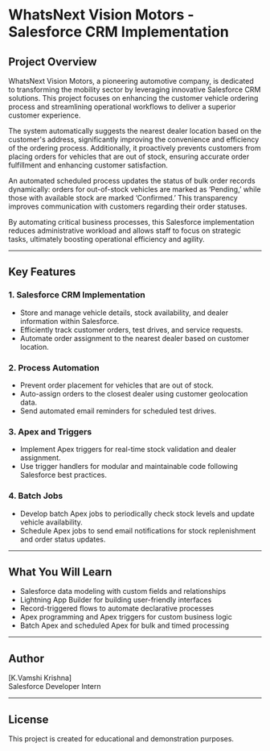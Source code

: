 # WhatsNext Vision Motors - Salesforce CRM Implementation

## Project Overview
WhatsNext Vision Motors, a pioneering automotive company, is dedicated to transforming the mobility sector by leveraging innovative Salesforce CRM solutions. This project focuses on enhancing the customer vehicle ordering process and streamlining operational workflows to deliver a superior customer experience.

The system automatically suggests the nearest dealer location based on the customer's address, significantly improving the convenience and efficiency of the ordering process. Additionally, it proactively prevents customers from placing orders for vehicles that are out of stock, ensuring accurate order fulfillment and enhancing customer satisfaction.

An automated scheduled process updates the status of bulk order records dynamically: orders for out-of-stock vehicles are marked as ‘Pending,’ while those with available stock are marked ‘Confirmed.’ This transparency improves communication with customers regarding their order statuses.

By automating critical business processes, this Salesforce implementation reduces administrative workload and allows staff to focus on strategic tasks, ultimately boosting operational efficiency and agility.

---

## Key Features

### 1. Salesforce CRM Implementation
- Store and manage vehicle details, stock availability, and dealer information within Salesforce.
- Efficiently track customer orders, test drives, and service requests.
- Automate order assignment to the nearest dealer based on customer location.

### 2. Process Automation
- Prevent order placement for vehicles that are out of stock.
- Auto-assign orders to the closest dealer using customer geolocation data.
- Send automated email reminders for scheduled test drives.

### 3. Apex and Triggers
- Implement Apex triggers for real-time stock validation and dealer assignment.
- Use trigger handlers for modular and maintainable code following Salesforce best practices.

### 4. Batch Jobs
- Develop batch Apex jobs to periodically check stock levels and update vehicle availability.
- Schedule Apex jobs to send email notifications for stock replenishment and order status updates.

---

## What You Will Learn
- Salesforce data modeling with custom fields and relationships
- Lightning App Builder for building user-friendly interfaces
- Record-triggered flows to automate declarative processes
- Apex programming and Apex triggers for custom business logic
- Batch Apex and scheduled Apex for bulk and timed processing

---

## Author
[K.Vamshi Krishna]  
Salesforce Developer Intern

---

## License
This project is created for educational and demonstration purposes.
